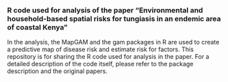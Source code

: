 ### R code used for analysis of the paper “Environmental and household-based spatial risks for tungiasis in an endemic area of coastal Kenya”

In the analysis, the MapGAM and the gam packages in R are used to create a predictive map of disease risk and estimate risk for factors.
This repository is for sharing the R code used for analysis in the paper. For a detailed description of the code itself, please refer to the package description and the original papers.
